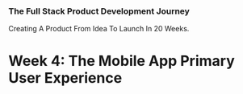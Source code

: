 ### The Full Stack Product Development Journey
Creating A Product From Idea To Launch In 20 Weeks.

# Week 4: The Mobile App Primary User Experience
